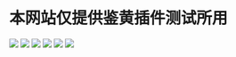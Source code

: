 # 本网站仅提供鉴黄插件测试所用

![](https://danbooru.donmai.us/data/__formidable_azur_lane_drawn_by_oyaji_sou__7145cf14ae22dc703a5b8bca372d2be2.jpg)
![](https://danbooru.donmai.us/data/__original_drawn_by_akizora_momiji__e641fec1c5542b53ff925a94ff8d345f.jpg)
![](https://danbooru.donmai.us/data/__original_drawn_by_hima__17c081d5d9af4aceb6577da77fa80b54.jpg)
![](https://danbooru.donmai.us/data/sample/__original_drawn_by_oda_non__sample-755dc7e7b66ad08d0090aeb4b1ed5eab.jpg)
![](https://danbooru.donmai.us/data/sample/__shoggoth_monster_girl_encyclopedia_drawn_by_yui_sora__sample-0174917b711bb33b3801464fe542aa9b.jpg)
![](https://danbooru.donmai.us/data/sample/__taikoubou_houshin_engi_drawn_by_mimoza_96mimo414__sample-c0954324488dd290ca3477e4fcc15319.jpg)
